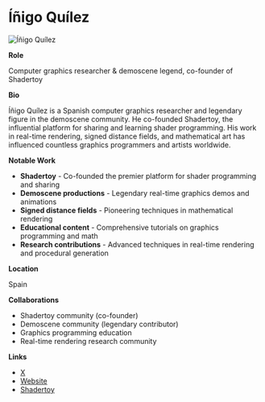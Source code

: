 # Íñigo Quílez

![Íñigo Quílez](https://pbs.twimg.com/profile_banners/393207402/1631767563/1500x500)

**Role**

Computer graphics researcher & demoscene legend, co-founder of Shadertoy

**Bio**

Íñigo Quílez is a Spanish computer graphics researcher and legendary figure in the demoscene community. He co-founded Shadertoy, the influential platform for sharing and learning shader programming. His work in real-time rendering, signed distance fields, and mathematical art has influenced countless graphics programmers and artists worldwide.

**Notable Work**

- **Shadertoy** - Co-founded the premier platform for shader programming and sharing
- **Demoscene productions** - Legendary real-time graphics demos and animations
- **Signed distance fields** - Pioneering techniques in mathematical rendering
- **Educational content** - Comprehensive tutorials on graphics programming and math
- **Research contributions** - Advanced techniques in real-time rendering and procedural generation

**Location**

Spain

**Collaborations**

- Shadertoy community (co-founder)
- Demoscene community (legendary contributor)
- Graphics programming education
- Real-time rendering research community

**Links**

- [X](https://x.com/iquilezles)
- [Website](https://iquilezles.org/)
- [Shadertoy](https://shadertoy.com/user/iq)
